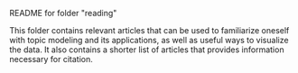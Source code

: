 README for folder "reading"

This folder contains relevant articles that can be used to
familiarize oneself with topic modeling and its applications,
as well as useful ways to visualize the data. It also contains
a shorter list of articles that provides information necessary
for citation.